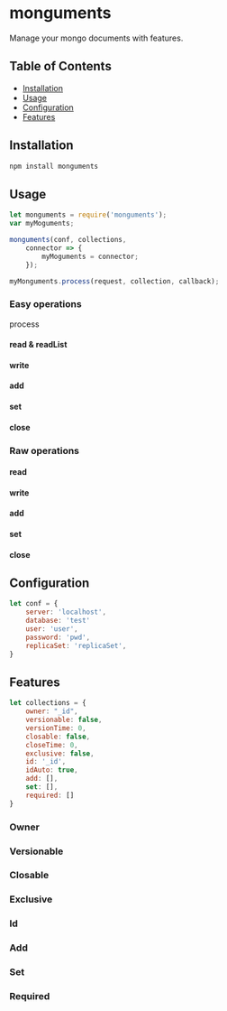 # monguments
Manage your mongo documents with features.

## Table of Contents
* [Installation](#installation)
* [Usage](#usage)
* [Configuration](#configuration)
* [Features](#features)

## Installation
```bash
npm install monguments
```

## Usage
~~~javascript
let monguments = require('monguments');
var myMoguments;

monguments(conf, collections,
    connector => {
        myMoguments = connector;
    });

myMonguments.process(request, collection, callback);
~~~
### Easy operations
process
#### read & readList
#### write
#### add
#### set
#### close

### Raw operations
#### read
#### write
#### add
#### set
#### close

## Configuration
~~~javascript
let conf = {
    server: 'localhost',
	database: 'test'
	user: 'user',
	password: 'pwd',
	replicaSet: 'replicaSet',
}
~~~

## Features
~~~javascript
let collections = {
    owner: "_id",
    versionable: false,
	versionTime: 0,
	closable: false,
	closeTime: 0,
	exclusive: false,
	id: '_id',
	idAuto: true,
	add: [],
	set: [],
	required: []
}
~~~
### Owner
### Versionable
### Closable
### Exclusive
### Id
### Add
### Set
### Required